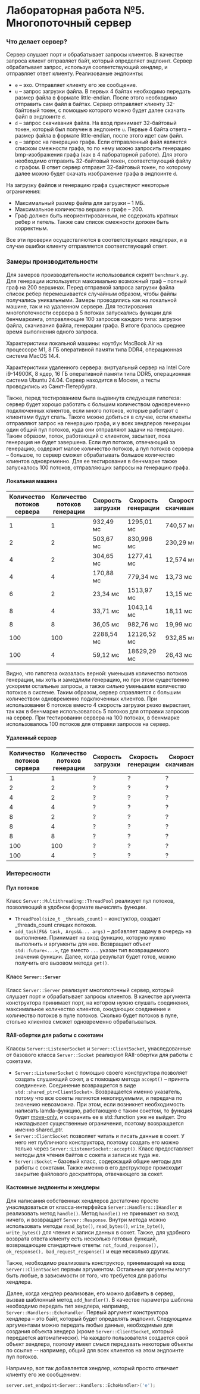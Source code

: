 # Лабораторная работа №5. Многопоточный сервер

### Что делает сервер?
Сервер слушает порт и обрабатывает запросы клиентов. В качестве запроса клиент отправляет байт, который определяет эндпоинт. Сервер обрабатывает запрос, используя соответствующий хендлер, и отправляет ответ клиенту.
Реализованые эндпоинты:
- `e` – эхо. Отправляет клиенту его же сообщение.
- `u` – запрос загрузки файла. В первых 4 байтах необходимо передать размер файла в формате little-endian. После этого необходимо отправить сам файл в байтах. Сервер отправляет клиенту 32-байтовый токен, с помощью которого можно будет далее скачать файл в эндпоинте `d`.
- `d` – запрос скачивания файла. На вход принимает 32-байтовый токен, который был получен в эндпоинте `u`. Первые 4 байта ответа – размер файла в формате little-endian, после этого идет сам файл.
- `g` – запрос на генерацию графа. Если отправленный файл является списком смежности графа, то по нему можно запросить генерацию bmp-изображения графа (как в 4 лабораторной работе). Для этого необходимо отправить 32-байтовый токен, соответствующий файлу с графом. В ответ сервер отправит 32-байтовый токен, по которому далее можно будет скачать изображение графа в эндпоинте `d`.

На загрузку файлов и генерацию графа существуют некоторые ограничения:
- Максимальный размер файла для загрузки – 1 МБ.
- Максимальное количество вершин в графе – 200.
- Граф должен быть неориентированным, не содержать кратных ребер и петель. Также сам список смежности должен быть корректным.

Все эти проверки осуществляются в соответствующих хендлерах, и в случае ошибки клиенту отправляется соответствующий ответ.

### Замеры производительности
Для замеров производительности использовался скрипт `benchmark.py`. Для генерации используется максимально возможный граф – полный граф на 200 вершинах. Перед отправкой запроса загрузки файла список ребер перемешивается случайным образом, чтобы файлы получались уникальными. Замеры проводились как на локальной машине, так и на удаленном сервере. 
Для тестирования многопоточности сервера в 5 потоках запускались функции для бенчмаркинга, отправляющие 100 запросов каждого типа: загрузки файла, скачивания файла, генерации графа. В итоге бралось среднее время выполнения одного запроса.

Характеристики локальной машины: ноутбук MacBook Air на процессоре M1, 8 ГБ оперативной памяти типа DDR4, операционная система MacOS 14.4.

Характеристики удаленного сервера: виртуальный сервер на Intel Core i9-14900K, 8 ядер, 16 ГБ оперативной памяти типа DDR5, операционная система Ubuntu 24.04. Сервер находится в Москве, а тесты проводились из Санкт-Петербурга.

Также, перед тестированием была выдвинута следующая гипотеза: сервер будет хорошо работать с большим количеством одновременно подключенных клиентов, если много потоков, которые работают с клиентами будут спать. Такого можно добиться в случае, если клиенты отправляют запрос на генерацию графа, и у всех хендлеров генерации один общий пул потоков, куда они отправляют задачи на генерацию. 
Таким образом, поток, работающий с клиентом, засыпает, пока генерация не будет завершена. Если пул потоков, отвечающий за генерацию, содержит малое количество потоков, а пул потоков сервера – большое, то сервер сможет обрабатывать большое количество клиентов одновременно. Для ее тестирования в бенчмарке также запускалось 100 потоков, отправляющих запросы на генерацию графа.

#### Локальная машина

| Количество потоков сервера | Количество потоков генерации | Скорость загрузки | Скорость генерации | Скорость скачивания |
|----------------------------|------------------------------|-------------------|--------------------|---------------------|
| 1                          | 1                            | 932,49 мс         | 1295,01 мс         | 740,57 мс           |
| 2                          | 2                            | 503,67 мс         | 830,996 мс         | 230,29 мс           |
| 4                          | 2                            | 304,65 мс         | 1277,41 мс         | 12,574 мс           |
| 4                          | 4                            | 170,88 мс         | 779,34 мс          | 13,73 мс            |
| 6                          | 2                            | 23,34 мс          | 1513,97 мс         | 13,15 мс            |
| 8                          | 4                            | 33,71 мс          | 1043,14 мс         | 18,11 мс            |
| 8                          | 8                            | 36,05 мс          | 982,76 мс          | 19,99 мс            |
| 100                        | 100                          | 2288,54 мс        | 12126,52 мс        | 932,85 мс           |
| 100                        | 4                            | 59,12 мс          | 18629,29 мс        | 26,43 мс            |

Видно, что гипотеза оказалась верной: уменьшив количество потоков генерации, мы хоть и замедлили генерацию, но при этом существенно ускорили остальные запросы, а также сильно уменьшили количество потоков в системе. Таким образом, сервер справляется с большим количеством одновременно подключенных клиентов.
При использовании 6 потоков вместо 4 скорость загрузки резко вырастает, так как в бенчмарке использовалось 5 потоков для отправки запросов на сервер. При тестировании сервера на 100 потоках, в бенчмарке использовалось 100 потоков для отправки запросов на сервер.

#### Удаленный сервер

| Количество потоков сервера | Количество потоков генерации | Скорость загрузки | Скорость генерации | Скорость скачивания |
|----------------------------|------------------------------|-------------------|--------------------|---------------------|
| 1                          | 1                            | ?                 | ?                  | ?                   |
| 2                          | 2                            | ?                 | ?                  | ?                   |
| 4                          | 2                            | ?                 | ?                  | ?                   |
| 4                          | 4                            | ?                 | ?                  | ?                   |
| 8                          | 2                            | ?                 | ?                  | ?                   |
| 8                          | 4                            | ?                 | ?                  | ?                   |
| 8                          | 8                            | ?                 | ?                  | ?                   |
| 100                        | 100                          | ?                 | ?                  | ?                   |
| 100                        | 4                            | ?                 | ?                  | ?                   |


### Интересности
#### Пул потоков
Класс  `Server::Multithreading::ThreadPool` реализует пул потоков, позволяющий в удобном формате вычислять функции.
- ```ThreadPool(size_t _threads_count)``` – констуктор, создает _threads_count спящих потоков.
- `add_task(F&& task, Args&&... args)` – добавляет задачу в очередь на выполнение. Принимает на вход функцию, которую нужно выполнить и аргументы для нее. Возвращает объект `std::future<...>`,
где вместо `...` указан тип возвращаемого значения функции. Далее, когда результат будет готов, можно получить его вызовом метода `get()`.

#### Класс `Server::Server`
Класс `Server::Server` реализует многопоточный сервер, который слушает порт и обрабатывает запросы клиентов. В качестве аргумента конструктора принимает порт, на котором нужно слушать соединения, максимальное количество клиентов, ожидающих соединение и количество потоков в пуле потоков. Сколько будет потоков в пуле, столько клиентов сможет одновременно обрабатываться.

#### RAII-обертки для работы с сокетами
Классы `Server::ListenerSocket` и `Server::ClientSocket`, унаследованные от базового класса `Server::Socket` реализуют RAII-обертки для работы с сокетами. 
 - `Server::ListenerSocket` с помощью своего конструктора позволяет создать слушающий сокет, а с помощью метода `accept()` – принять соединение. Соединение возвращается в виде `std::shared_ptr<ClientSocket>`. 
Возвращается именно указатель, потому что все сокеты являются некопируемыми, и передача по значению невозможна. При этом, если возникнет необходимость написать lamda-функцию, работающую с таким сокетом, то функция будет [move-only](https://stackoverflow.com/questions/25330716/move-only-version-of-stdfunction), и сохранить ее в std::function уже не выйдет. Это накладывает существенные ограничения, поэтому возвращается именно shared_ptr.
 - `Server::ClientSocket` позволяет читать и писать данные в сокет. У него нет публичного конструктора, поэтому создать его можно только через `Server::ListenerSocket::accept()`. Класс предоставляет методы для чтения байтов с сокета и записи их туда же. 
 - `Server::Socket` – базовый класс, содержащий общие методы для работы с сокетами. Также именно в его деструкторе происходит закрытие файлового дескриптора, отвечающего за сокет.

#### Кастомные эндпоинты и хендлеры
Для написания собственных хендлеров достаточно просто унаследоваться от класса-интерфейса `Server::Handlers::IHandler` и реализовать метод `handle()`. 
Метод `handle()` не принимает на вход ничего, и возвращает `Server::Response`. Внутри метода можно использовать методы `read_byte()`, `read_bytes()`, `write_byte()`, `write_bytes()` для чтения и записи данных в сокет. Также, для удобного возврата ответа клиенту есть несколько готовых функций, возвращающие стандартные ответы: `not_found_response(), ok_response(), bad_request_response()` и еще несколько других.

Также, необходимо реализовать конструктор, принимающий на вход `Server::ClientSocket` первым аргументом. Остальные аргументы могут быть любые, в зависимости от того, что требуется для работы хендлера.

Далее, когда хендлер реализован, его можно добавить в сервер, вызвав шаблонный метод `add_handler()`. В качестве параметра шаблона необходимо передать тип хендлера, например, `Server::Handlers::EchoHandler`. Первый аргумент конструктора хендлера – это байт, который будет определять эндпоинт. Следующими аргументами можно передать любые данные, необходимые для создания объекта хендера (кроме `Server::ClientSocket`, который передается автоматически).
На каждого пользователя создается свой объект хендлера, поэтому имеет смысл передавать некоторые объекты по ссылке -- например, общий для всех клиентов на этом эндпоинте пул потоков.

Например, вот так добавляется хендлер, который просто отвечает клиенту его же сообщением:
```cpp
server.set_endpoint<Server::Handlers::EchoHandler>('e');
```


